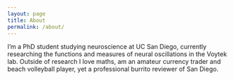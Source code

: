 ```yaml
---
layout: page
title: About
permalink: /about/
---
```


I’m a PhD student studying neuroscience at UC San Diego, currently researching the functions and measures of neural oscillations in the Voytek lab. Outside of research I love maths, am an amateur currency trader and beach volleyball player, yet a professional burrito reviewer of San Diego.